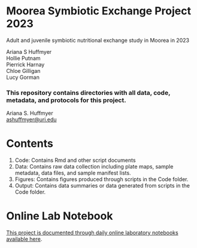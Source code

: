 # Moorea Symbiotic Exchange Project 2023 
 
Adult and juvenile symbiotic nutritional exchange study in Moorea in 2023  

Ariana S Huffmyer   
Hollie Putnam  
Pierrick Harnay  
Chloe Gilligan  
Lucy Gorman  

### This repository contains directories with all data, code, metadata, and protocols for this project. 

Ariana S. Huffmyer  
ashuffmyer@uri.edu   

# Contents 

1. Code: Contains Rmd and other script documents
2. Data: Contains raw data collection including plate maps, sample metadata, data files, and sample manifest lists. 
3. Figures: Contains figures produced through scripts in the Code folder. 
4. Output: Contains data summaries or data generated from scripts in the Code folder. 

# Online Lab Notebook 

[This project is documented through daily online laboratory notebooks available here](https://ahuffmyer.github.io/ASH_Putnam_Lab_Notebook/Moorea-2023-Symbiotic-Nutritional-Exchange-Project-Daily-Entries/).  

